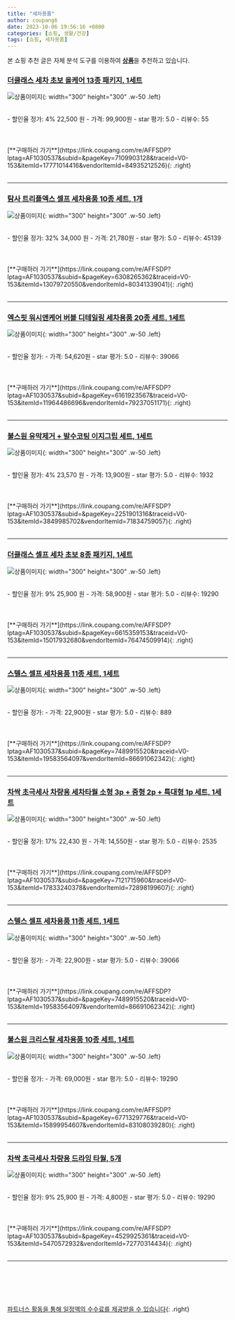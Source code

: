 ```yaml
---
title: "세차용품"
author: coupang6
date: 2023-10-06 19:56:16 +0800
categories: [쇼핑, 생활/건강]
tags: [쇼핑, 세차용품]
---
```


본 쇼핑 추천 글은 자체 분석 도구를 이용하여 [**상품**](https://link.coupang.com/a/bao1ui)을 추천하고 있습니다.

### [더클래스 세차 초보 올케어 13종 패키지, 1세트](https://link.coupang.com/re/AFFSDP?lptag=AF1030537&subid=&pageKey=7109903128&traceid=V0-153&itemId=17771014416&vendorItemId=84935212526)

![상품이미지](https://thumbnail10.coupangcdn.com/thumbnails/remote/230x230ex/image/retail/images/4276798735703127-fb096514-1125-47b9-a4b1-f3073b84bc22.jpg){: width="300" height="300" .w-50 .left}


<br>
- 할인율 정가: 4%  22,500   원
- 가격: 99,900원
- star 평가: 5.0
- 리뷰수: 55
<br>
<br>
<br>
<br>
[**구매하러 가기**](https://link.coupang.com/re/AFFSDP?lptag=AF1030537&subid=&pageKey=7109903128&traceid=V0-153&itemId=17771014416&vendorItemId=84935212526){: .right}
<br>
<br>

---

### [탐사 트리플엑스 셀프 세차용품 10종 세트, 1개](https://link.coupang.com/re/AFFSDP?lptag=AF1030537&subid=&pageKey=6308265362&traceid=V0-153&itemId=13079720550&vendorItemId=80341339041)

![상품이미지](https://thumbnail10.coupangcdn.com/thumbnails/remote/230x230ex/image/retail/images/1483681123389811-988d3cdb-798b-48ab-9d7a-7ad9fee77ca5.jpg){: width="300" height="300" .w-50 .left}


<br>
- 할인율 정가: 32%  34,000   원
- 가격: 21,780원
- star 평가: 5.0
- 리뷰수: 45139
<br>
<br>
<br>
<br>
[**구매하러 가기**](https://link.coupang.com/re/AFFSDP?lptag=AF1030537&subid=&pageKey=6308265362&traceid=V0-153&itemId=13079720550&vendorItemId=80341339041){: .right}
<br>
<br>

---

### [엑스핏 워시앤케어 버블 디테일링 세차용품 20종 세트, 1세트](https://link.coupang.com/re/AFFSDP?lptag=AF1030537&subid=&pageKey=6161923567&traceid=V0-153&itemId=11964486696&vendorItemId=79237051171)

![상품이미지](https://thumbnail8.coupangcdn.com/thumbnails/remote/230x230ex/image/retail/images/296176638585202-e3b17c07-1abe-44da-add7-7ad2568be77c.jpg){: width="300" height="300" .w-50 .left}


<br>
- 할인율 정가: 
- 가격: 54,620원
- star 평가: 5.0
- 리뷰수: 39066
<br>
<br>
<br>
<br>
[**구매하러 가기**](https://link.coupang.com/re/AFFSDP?lptag=AF1030537&subid=&pageKey=6161923567&traceid=V0-153&itemId=11964486696&vendorItemId=79237051171){: .right}
<br>
<br>

---

### [불스원 유막제거 + 발수코팅 이지그립 세트, 1세트](https://link.coupang.com/re/AFFSDP?lptag=AF1030537&subid=&pageKey=2251901316&traceid=V0-153&itemId=3849985702&vendorItemId=71834759057)

![상품이미지](https://thumbnail10.coupangcdn.com/thumbnails/remote/230x230ex/image/retail/images/3672056593108543-531b3868-cc10-458b-83a3-578285ff5f55.jpg){: width="300" height="300" .w-50 .left}


<br>
- 할인율 정가: 4%  23,570   원
- 가격: 13,900원
- star 평가: 5.0
- 리뷰수: 1932
<br>
<br>
<br>
<br>
[**구매하러 가기**](https://link.coupang.com/re/AFFSDP?lptag=AF1030537&subid=&pageKey=2251901316&traceid=V0-153&itemId=3849985702&vendorItemId=71834759057){: .right}
<br>
<br>

---

### [더클래스 셀프 세차 초보 8종 패키지, 1세트](https://link.coupang.com/re/AFFSDP?lptag=AF1030537&subid=&pageKey=6615359153&traceid=V0-153&itemId=15017932680&vendorItemId=76474509914)

![상품이미지](https://thumbnail10.coupangcdn.com/thumbnails/remote/230x230ex/image/retail/images/726629078696570-8b624b70-abbd-4e03-867b-d49ca2846a80.jpg){: width="300" height="300" .w-50 .left}


<br>
- 할인율 정가: 9%  25,900   원
- 가격: 58,900원
- star 평가: 5.0
- 리뷰수: 19290
<br>
<br>
<br>
<br>
[**구매하러 가기**](https://link.coupang.com/re/AFFSDP?lptag=AF1030537&subid=&pageKey=6615359153&traceid=V0-153&itemId=15017932680&vendorItemId=76474509914){: .right}
<br>
<br>

---

### [스텔스 셀프 세차용품 11종 세트, 1세트](https://link.coupang.com/re/AFFSDP?lptag=AF1030537&subid=&pageKey=7489915520&traceid=V0-153&itemId=19583564097&vendorItemId=86691062342)

![상품이미지](https://thumbnail10.coupangcdn.com/thumbnails/remote/230x230ex/image/retail/images/2938938729114776-3006d45a-dd0a-4f0b-bc27-5dbb1f0a20e5.jpg){: width="300" height="300" .w-50 .left}


<br>
- 할인율 정가: 
- 가격: 22,900원
- star 평가: 5.0
- 리뷰수: 889
<br>
<br>
<br>
<br>
[**구매하러 가기**](https://link.coupang.com/re/AFFSDP?lptag=AF1030537&subid=&pageKey=7489915520&traceid=V0-153&itemId=19583564097&vendorItemId=86691062342){: .right}
<br>
<br>

---

### [차싹 초극세사 차량용 세차타월 소형 3p + 중형 2p + 특대형 1p 세트, 1세트](https://link.coupang.com/re/AFFSDP?lptag=AF1030537&subid=&pageKey=7121715960&traceid=V0-153&itemId=17833240378&vendorItemId=72898199607)

![상품이미지](https://thumbnail6.coupangcdn.com/thumbnails/remote/230x230ex/image/retail/images/8923522523476030-3806a838-6c6a-45b3-bb96-dff3eadeeaa0.jpg){: width="300" height="300" .w-50 .left}


<br>
- 할인율 정가: 17%  22,430   원
- 가격: 14,550원
- star 평가: 5.0
- 리뷰수: 2535
<br>
<br>
<br>
<br>
[**구매하러 가기**](https://link.coupang.com/re/AFFSDP?lptag=AF1030537&subid=&pageKey=7121715960&traceid=V0-153&itemId=17833240378&vendorItemId=72898199607){: .right}
<br>
<br>

---

### [스텔스 셀프 세차용품 11종 세트, 1세트](https://link.coupang.com/re/AFFSDP?lptag=AF1030537&subid=&pageKey=7489915520&traceid=V0-153&itemId=19583564097&vendorItemId=86691062342)

![상품이미지](https://thumbnail10.coupangcdn.com/thumbnails/remote/230x230ex/image/retail/images/2938938729114776-3006d45a-dd0a-4f0b-bc27-5dbb1f0a20e5.jpg){: width="300" height="300" .w-50 .left}


<br>
- 할인율 정가: 
- 가격: 22,900원
- star 평가: 5.0
- 리뷰수: 39066
<br>
<br>
<br>
<br>
[**구매하러 가기**](https://link.coupang.com/re/AFFSDP?lptag=AF1030537&subid=&pageKey=7489915520&traceid=V0-153&itemId=19583564097&vendorItemId=86691062342){: .right}
<br>
<br>

---

### [불스원 크리스탈 세차용품 10종 세트, 1세트](https://link.coupang.com/re/AFFSDP?lptag=AF1030537&subid=&pageKey=6771329776&traceid=V0-153&itemId=15899954607&vendorItemId=83108039280)

![상품이미지](https://thumbnail7.coupangcdn.com/thumbnails/remote/230x230ex/image/retail/images/2022/09/13/12/5/e131248c-accc-4c0d-8a11-79dd54ef9e39.jpg){: width="300" height="300" .w-50 .left}


<br>
- 할인율 정가: 
- 가격: 69,000원
- star 평가: 5.0
- 리뷰수: 19290
<br>
<br>
<br>
<br>
[**구매하러 가기**](https://link.coupang.com/re/AFFSDP?lptag=AF1030537&subid=&pageKey=6771329776&traceid=V0-153&itemId=15899954607&vendorItemId=83108039280){: .right}
<br>
<br>

---

### [차싹 초극세사 차량용 드라잉 타월, 5개](https://link.coupang.com/re/AFFSDP?lptag=AF1030537&subid=&pageKey=4529925361&traceid=V0-153&itemId=5470572932&vendorItemId=72770314434)

![상품이미지](https://thumbnail6.coupangcdn.com/thumbnails/remote/230x230ex/image/rs_quotation_api/ixih4z2i/6406dc6cc1db46fcae166be3df73ddcf.jpg){: width="300" height="300" .w-50 .left}


<br>
- 할인율 정가: 9%  25,900   원
- 가격: 4,800원
- star 평가: 5.0
- 리뷰수: 19290
<br>
<br>
<br>
<br>
[**구매하러 가기**](https://link.coupang.com/re/AFFSDP?lptag=AF1030537&subid=&pageKey=4529925361&traceid=V0-153&itemId=5470572932&vendorItemId=72770314434){: .right}
<br>
<br>

---
<br><br><br><br><br> [파트너스 활동을 통해 일정액의 수수료를 제공받을 수 있습니다](https://link.coupang.com/a/bao1ui){: .right}